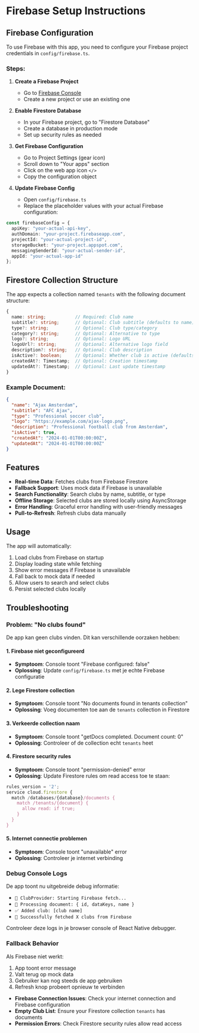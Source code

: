 # Firebase Setup Instructions

## Firebase Configuration

To use Firebase with this app, you need to configure your Firebase project credentials in `config/firebase.ts`.

### Steps:

1. **Create a Firebase Project**
   - Go to [Firebase Console](https://console.firebase.google.com/)
   - Create a new project or use an existing one

2. **Enable Firestore Database**
   - In your Firebase project, go to "Firestore Database"
   - Create a database in production mode
   - Set up security rules as needed

3. **Get Firebase Configuration**
   - Go to Project Settings (gear icon)
   - Scroll down to "Your apps" section
   - Click on the web app icon `</>`
   - Copy the configuration object

4. **Update Firebase Config**
   - Open `config/firebase.ts`
   - Replace the placeholder values with your actual Firebase configuration:

```typescript
const firebaseConfig = {
  apiKey: "your-actual-api-key",
  authDomain: "your-project.firebaseapp.com",
  projectId: "your-actual-project-id",
  storageBucket: "your-project.appspot.com",
  messagingSenderId: "your-actual-sender-id",
  appId: "your-actual-app-id"
};
```

## Firestore Collection Structure

The app expects a collection named `tenants` with the following document structure:

```typescript
{
  name: string;           // Required: Club name
  subtitle?: string;      // Optional: Club subtitle (defaults to name)
  type?: string;          // Optional: Club type/category
  category?: string;      // Optional: Alternative to type
  logo?: string;          // Optional: Logo URL
  logoUrl?: string;       // Optional: Alternative logo field
  description?: string;   // Optional: Club description
  isActive?: boolean;     // Optional: Whether club is active (defaults to true)
  createdAt?: Timestamp;  // Optional: Creation timestamp
  updatedAt?: Timestamp;  // Optional: Last update timestamp
}
```

### Example Document:

```json
{
  "name": "Ajax Amsterdam",
  "subtitle": "AFC Ajax",
  "type": "Professional soccer club",
  "logo": "https://example.com/ajax-logo.png",
  "description": "Professional football club from Amsterdam",
  "isActive": true,
  "createdAt": "2024-01-01T00:00:00Z",
  "updatedAt": "2024-01-01T00:00:00Z"
}
```

## Features

- **Real-time Data**: Fetches clubs from Firebase Firestore
- **Fallback Support**: Uses mock data if Firebase is unavailable
- **Search Functionality**: Search clubs by name, subtitle, or type
- **Offline Storage**: Selected clubs are stored locally using AsyncStorage
- **Error Handling**: Graceful error handling with user-friendly messages
- **Pull-to-Refresh**: Refresh clubs data manually

## Usage

The app will automatically:
1. Load clubs from Firebase on startup
2. Display loading state while fetching
3. Show error messages if Firebase is unavailable
4. Fall back to mock data if needed
5. Allow users to search and select clubs
6. Persist selected clubs locally

## Troubleshooting

### Problem: "No clubs found" 

De app kan geen clubs vinden. Dit kan verschillende oorzaken hebben:

#### 1. Firebase niet geconfigureerd
- **Symptoom**: Console toont "Firebase configured: false"
- **Oplossing**: Update `config/firebase.ts` met je echte Firebase configuratie

#### 2. Lege Firestore collection
- **Symptoom**: Console toont "No documents found in tenants collection"
- **Oplossing**: Voeg documenten toe aan de `tenants` collection in Firestore

#### 3. Verkeerde collection naam
- **Symptoom**: Console toont "getDocs completed. Document count: 0"
- **Oplossing**: Controleer of de collection echt `tenants` heet

#### 4. Firestore security rules
- **Symptoom**: Console toont "permission-denied" error
- **Oplossing**: Update Firestore rules om read access toe te staan:

```javascript
rules_version = '2';
service cloud.firestore {
  match /databases/{database}/documents {
    match /tenants/{document} {
      allow read: if true;
    }
  }
}
```

#### 5. Internet connectie problemen
- **Symptoom**: Console toont "unavailable" error
- **Oplossing**: Controleer je internet verbinding

### Debug Console Logs

De app toont nu uitgebreide debug informatie:
- `🔄 ClubProvider: Starting Firebase fetch...`
- `📄 Processing document: { id, dataKeys, name }`
- `✅ Added club: [club name]`
- `🎉 Successfully fetched X clubs from Firebase`

Controleer deze logs in je browser console of React Native debugger.

### Fallback Behavior

Als Firebase niet werkt:
1. App toont error message
2. Valt terug op mock data
3. Gebruiker kan nog steeds de app gebruiken
4. Refresh knop probeert opnieuw te verbinden

- **Firebase Connection Issues**: Check your internet connection and Firebase configuration
- **Empty Club List**: Ensure your Firestore collection `tenants` has documents
- **Permission Errors**: Check Firestore security rules allow read access